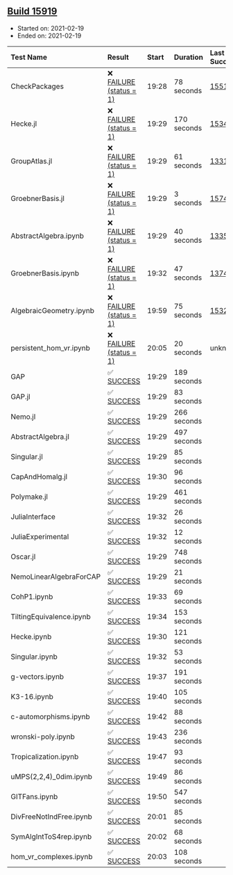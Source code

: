 ## [Build 15919](https://oscarci.mathematik.uni-kl.de/job/oscar/15919/)

* Started on: 2021-02-19
* Ended on: 2021-02-19

| Test Name    | Result | Start | Duration | Last Success | First Failure |
|:-------------|:-------|:------|:---------|:-------------|:--------------|
| CheckPackages | ❌ [FAILURE (status = 1)](https://oscarci.mathematik.uni-kl.de/job/oscar/15919/artifact/logs/build-15919/CheckPackages.log) | 19:28 | 78 seconds | [15514](https://oscarci.mathematik.uni-kl.de/job/oscar/15514/) | [15515](https://oscarci.mathematik.uni-kl.de/job/oscar/15515/) |
| Hecke.jl | ❌ [FAILURE (status = 1)](https://oscarci.mathematik.uni-kl.de/job/oscar/15919/artifact/logs/build-15919/Hecke.jl.log) | 19:29 | 170 seconds | [15344](https://oscarci.mathematik.uni-kl.de/job/oscar/15344/) | [15348](https://oscarci.mathematik.uni-kl.de/job/oscar/15348/) |
| GroupAtlas.jl | ❌ [FAILURE (status = 1)](https://oscarci.mathematik.uni-kl.de/job/oscar/15919/artifact/logs/build-15919/GroupAtlas.jl.log) | 19:29 | 61 seconds | [13311](https://oscarci.mathematik.uni-kl.de/job/oscar/13311/) | [13312](https://oscarci.mathematik.uni-kl.de/job/oscar/13312/) |
| GroebnerBasis.jl | ❌ [FAILURE (status = 1)](https://oscarci.mathematik.uni-kl.de/job/oscar/15919/artifact/logs/build-15919/GroebnerBasis.jl.log) | 19:29 | 3 seconds | [15745](https://oscarci.mathematik.uni-kl.de/job/oscar/15745/) | [15746](https://oscarci.mathematik.uni-kl.de/job/oscar/15746/) |
| AbstractAlgebra.ipynb | ❌ [FAILURE (status = 1)](https://oscarci.mathematik.uni-kl.de/job/oscar/15919/artifact/logs/build-15919/AbstractAlgebra.ipynb.log) | 19:29 | 40 seconds | [13355](https://oscarci.mathematik.uni-kl.de/job/oscar/13355/) | [13356](https://oscarci.mathematik.uni-kl.de/job/oscar/13356/) |
| GroebnerBasis.ipynb | ❌ [FAILURE (status = 1)](https://oscarci.mathematik.uni-kl.de/job/oscar/15919/artifact/logs/build-15919/GroebnerBasis.ipynb.log) | 19:32 | 47 seconds | [13748](https://oscarci.mathematik.uni-kl.de/job/oscar/13748/) | [13749](https://oscarci.mathematik.uni-kl.de/job/oscar/13749/) |
| AlgebraicGeometry.ipynb | ❌ [FAILURE (status = 1)](https://oscarci.mathematik.uni-kl.de/job/oscar/15919/artifact/logs/build-15919/AlgebraicGeometry.ipynb.log) | 19:59 | 75 seconds | [15322](https://oscarci.mathematik.uni-kl.de/job/oscar/15322/) | [15323](https://oscarci.mathematik.uni-kl.de/job/oscar/15323/) |
| persistent_hom_vr.ipynb | ❌ [FAILURE (status = 1)](https://oscarci.mathematik.uni-kl.de/job/oscar/15919/artifact/logs/build-15919/persistent_hom_vr.ipynb.log) | 20:05 | 20 seconds | unknown | unknown |
| GAP | ✅ [SUCCESS](https://oscarci.mathematik.uni-kl.de/job/oscar/15919/artifact/logs/build-15919/GAP.log) | 19:29 | 189 seconds |  |  |
| GAP.jl | ✅ [SUCCESS](https://oscarci.mathematik.uni-kl.de/job/oscar/15919/artifact/logs/build-15919/GAP.jl.log) | 19:29 | 83 seconds |  |  |
| Nemo.jl | ✅ [SUCCESS](https://oscarci.mathematik.uni-kl.de/job/oscar/15919/artifact/logs/build-15919/Nemo.jl.log) | 19:29 | 266 seconds |  |  |
| AbstractAlgebra.jl | ✅ [SUCCESS](https://oscarci.mathematik.uni-kl.de/job/oscar/15919/artifact/logs/build-15919/AbstractAlgebra.jl.log) | 19:29 | 497 seconds |  |  |
| Singular.jl | ✅ [SUCCESS](https://oscarci.mathematik.uni-kl.de/job/oscar/15919/artifact/logs/build-15919/Singular.jl.log) | 19:29 | 85 seconds |  |  |
| CapAndHomalg.jl | ✅ [SUCCESS](https://oscarci.mathematik.uni-kl.de/job/oscar/15919/artifact/logs/build-15919/CapAndHomalg.jl.log) | 19:30 | 96 seconds |  |  |
| Polymake.jl | ✅ [SUCCESS](https://oscarci.mathematik.uni-kl.de/job/oscar/15919/artifact/logs/build-15919/Polymake.jl.log) | 19:29 | 461 seconds |  |  |
| JuliaInterface | ✅ [SUCCESS](https://oscarci.mathematik.uni-kl.de/job/oscar/15919/artifact/logs/build-15919/JuliaInterface.log) | 19:32 | 26 seconds |  |  |
| JuliaExperimental | ✅ [SUCCESS](https://oscarci.mathematik.uni-kl.de/job/oscar/15919/artifact/logs/build-15919/JuliaExperimental.log) | 19:32 | 12 seconds |  |  |
| Oscar.jl | ✅ [SUCCESS](https://oscarci.mathematik.uni-kl.de/job/oscar/15919/artifact/logs/build-15919/Oscar.jl.log) | 19:29 | 748 seconds |  |  |
| NemoLinearAlgebraForCAP | ✅ [SUCCESS](https://oscarci.mathematik.uni-kl.de/job/oscar/15919/artifact/logs/build-15919/NemoLinearAlgebraForCAP.log) | 19:29 | 21 seconds |  |  |
| CohP1.ipynb | ✅ [SUCCESS](https://oscarci.mathematik.uni-kl.de/job/oscar/15919/artifact/logs/build-15919/CohP1.ipynb.log) | 19:33 | 69 seconds |  |  |
| TiltingEquivalence.ipynb | ✅ [SUCCESS](https://oscarci.mathematik.uni-kl.de/job/oscar/15919/artifact/logs/build-15919/TiltingEquivalence.ipynb.log) | 19:34 | 153 seconds |  |  |
| Hecke.ipynb | ✅ [SUCCESS](https://oscarci.mathematik.uni-kl.de/job/oscar/15919/artifact/logs/build-15919/Hecke.ipynb.log) | 19:30 | 121 seconds |  |  |
| Singular.ipynb | ✅ [SUCCESS](https://oscarci.mathematik.uni-kl.de/job/oscar/15919/artifact/logs/build-15919/Singular.ipynb.log) | 19:32 | 53 seconds |  |  |
| g-vectors.ipynb | ✅ [SUCCESS](https://oscarci.mathematik.uni-kl.de/job/oscar/15919/artifact/logs/build-15919/g-vectors.ipynb.log) | 19:37 | 191 seconds |  |  |
| K3-16.ipynb | ✅ [SUCCESS](https://oscarci.mathematik.uni-kl.de/job/oscar/15919/artifact/logs/build-15919/K3-16.ipynb.log) | 19:40 | 105 seconds |  |  |
| c-automorphisms.ipynb | ✅ [SUCCESS](https://oscarci.mathematik.uni-kl.de/job/oscar/15919/artifact/logs/build-15919/c-automorphisms.ipynb.log) | 19:42 | 88 seconds |  |  |
| wronski-poly.ipynb | ✅ [SUCCESS](https://oscarci.mathematik.uni-kl.de/job/oscar/15919/artifact/logs/build-15919/wronski-poly.ipynb.log) | 19:43 | 236 seconds |  |  |
| Tropicalization.ipynb | ✅ [SUCCESS](https://oscarci.mathematik.uni-kl.de/job/oscar/15919/artifact/logs/build-15919/Tropicalization.ipynb.log) | 19:47 | 93 seconds |  |  |
| uMPS(2,2,4)_0dim.ipynb | ✅ [SUCCESS](https://oscarci.mathematik.uni-kl.de/job/oscar/15919/artifact/logs/build-15919/uMPS-2-2-4-_0dim.ipynb.log) | 19:49 | 86 seconds |  |  |
| GITFans.ipynb | ✅ [SUCCESS](https://oscarci.mathematik.uni-kl.de/job/oscar/15919/artifact/logs/build-15919/GITFans.ipynb.log) | 19:50 | 547 seconds |  |  |
| DivFreeNotIndFree.ipynb | ✅ [SUCCESS](https://oscarci.mathematik.uni-kl.de/job/oscar/15919/artifact/logs/build-15919/DivFreeNotIndFree.ipynb.log) | 20:01 | 85 seconds |  |  |
| SymAlgIntToS4rep.ipynb | ✅ [SUCCESS](https://oscarci.mathematik.uni-kl.de/job/oscar/15919/artifact/logs/build-15919/SymAlgIntToS4rep.ipynb.log) | 20:02 | 68 seconds |  |  |
| hom_vr_complexes.ipynb | ✅ [SUCCESS](https://oscarci.mathematik.uni-kl.de/job/oscar/15919/artifact/logs/build-15919/hom_vr_complexes.ipynb.log) | 20:03 | 108 seconds |  |  |
